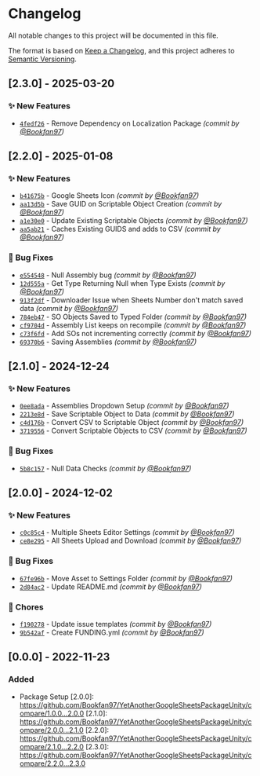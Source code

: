 # Changelog

All notable changes to this project will be documented in this file.

The format is based on [Keep a Changelog](https://keepachangelog.com/en/1.0.0/),
and this project adheres to [Semantic Versioning](https://semver.org/spec/v2.0.0.html).

## [2.3.0] - 2025-03-20
### :sparkles: New Features
- [`4fedf26`](https://github.com/Bookfan97/YetAnotherGoogleSheetsPackageUnity/commit/4fedf266d9fe52e952e964425f5894b715199b37) - Remove Dependency on Localization Package *(commit by [@Bookfan97](https://github.com/Bookfan97))*


## [2.2.0] - 2025-01-08
### :sparkles: New Features
- [`b41675b`](https://github.com/Bookfan97/YetAnotherGoogleSheetsPackageUnity/commit/b41675b0bcb56f2bfd09934eda7e27caa2f25e1f) - Google Sheets Icon *(commit by [@Bookfan97](https://github.com/Bookfan97))*
- [`aa13d5b`](https://github.com/Bookfan97/YetAnotherGoogleSheetsPackageUnity/commit/aa13d5bbb35dcaebf276f68a478c3b9146c828e4) - Save GUID on Scriptable Object Creation *(commit by [@Bookfan97](https://github.com/Bookfan97))*
- [`a1e30e0`](https://github.com/Bookfan97/YetAnotherGoogleSheetsPackageUnity/commit/a1e30e0615579489cc441231f563e1b63354fde2) - Update Existing Scriptable Objects *(commit by [@Bookfan97](https://github.com/Bookfan97))*
- [`aa5ab21`](https://github.com/Bookfan97/YetAnotherGoogleSheetsPackageUnity/commit/aa5ab2198dfc47cb226e4e6238b0a8d3665b256f) - Caches Existing GUIDS and adds to CSV *(commit by [@Bookfan97](https://github.com/Bookfan97))*

### :bug: Bug Fixes
- [`e554548`](https://github.com/Bookfan97/YetAnotherGoogleSheetsPackageUnity/commit/e554548f7f8182976967e5988f1081d6100dfa04) - Null Assembly bug *(commit by [@Bookfan97](https://github.com/Bookfan97))*
- [`12d555a`](https://github.com/Bookfan97/YetAnotherGoogleSheetsPackageUnity/commit/12d555a5a7caf983b8c4b58e36d95300311f8423) - Get Type Returning Null when Type Exists *(commit by [@Bookfan97](https://github.com/Bookfan97))*
- [`913f2df`](https://github.com/Bookfan97/YetAnotherGoogleSheetsPackageUnity/commit/913f2dfe779e004d7695f8f883013d0ee4c2b51b) - Downloader Issue when Sheets Number don't match saved data *(commit by [@Bookfan97](https://github.com/Bookfan97))*
- [`784eb47`](https://github.com/Bookfan97/YetAnotherGoogleSheetsPackageUnity/commit/784eb47282df9086955553b1624e2eb5955ebf0f) - SO Objects Saved to Typed Folder *(commit by [@Bookfan97](https://github.com/Bookfan97))*
- [`cf9704d`](https://github.com/Bookfan97/YetAnotherGoogleSheetsPackageUnity/commit/cf9704d05d8b7e0f86df17e53ba97a789a24fd9b) - Assembly List keeps on recompile *(commit by [@Bookfan97](https://github.com/Bookfan97))*
- [`c73f6fd`](https://github.com/Bookfan97/YetAnotherGoogleSheetsPackageUnity/commit/c73f6fd381a52b7006e5621158119826c8a00eac) - Add SOs not incrementing correctly *(commit by [@Bookfan97](https://github.com/Bookfan97))*
- [`69370b6`](https://github.com/Bookfan97/YetAnotherGoogleSheetsPackageUnity/commit/69370b60f1d05b1e489d73b4d317f6fd28a6d04a) - Saving Assemblies *(commit by [@Bookfan97](https://github.com/Bookfan97))*


## [2.1.0] - 2024-12-24
### :sparkles: New Features
- [`0ee8ada`](https://github.com/Bookfan97/YetAnotherGoogleSheetsPackageUnity/commit/0ee8adaaf39faf86b1684313b8007eb9564ac72c) - Assemblies Dropdown Setup *(commit by [@Bookfan97](https://github.com/Bookfan97))*
- [`2213e8d`](https://github.com/Bookfan97/YetAnotherGoogleSheetsPackageUnity/commit/2213e8df02d5c8ea499ca602cfd2ed76f85aed13) - Save Scriptable Object to Data *(commit by [@Bookfan97](https://github.com/Bookfan97))*
- [`c4d176b`](https://github.com/Bookfan97/YetAnotherGoogleSheetsPackageUnity/commit/c4d176b2fbeac0d0e5136da95b9760ae9017683e) - Convert CSV to Scriptable Object *(commit by [@Bookfan97](https://github.com/Bookfan97))*
- [`3719556`](https://github.com/Bookfan97/YetAnotherGoogleSheetsPackageUnity/commit/3719556395f825ac7cfcd8dd8240dbb0d9d16dba) - Convert Scriptable Objects to CSV *(commit by [@Bookfan97](https://github.com/Bookfan97))*

### :bug: Bug Fixes
- [`5b8c157`](https://github.com/Bookfan97/YetAnotherGoogleSheetsPackageUnity/commit/5b8c15740b8ceac3f562cea1ca9b4353bb24a86d) - Null Data Checks *(commit by [@Bookfan97](https://github.com/Bookfan97))*


## [2.0.0] - 2024-12-02
### :sparkles: New Features
- [`c0c85c4`](https://github.com/Bookfan97/YetAnotherGoogleSheetsPackageUnity/commit/c0c85c4fa821cdf015b499db24583baa8c4f921e) - Multiple Sheets Editor Settings *(commit by [@Bookfan97](https://github.com/Bookfan97))*
- [`ce8e295`](https://github.com/Bookfan97/YetAnotherGoogleSheetsPackageUnity/commit/ce8e2957a6c7f0c9d896ba60ee7ddd0643731ff3) - All Sheets Upload and Download *(commit by [@Bookfan97](https://github.com/Bookfan97))*

### :bug: Bug Fixes
- [`67fe96b`](https://github.com/Bookfan97/YetAnotherGoogleSheetsPackageUnity/commit/67fe96b18ad0fb0c5802a7237c8ff2fb7b346673) - Move Asset to Settings Folder *(commit by [@Bookfan97](https://github.com/Bookfan97))*
- [`2d84ac2`](https://github.com/Bookfan97/YetAnotherGoogleSheetsPackageUnity/commit/2d84ac2277d09063d00cf4dd0b74c1461eb0c0ed) - Update README.md *(commit by [@Bookfan97](https://github.com/Bookfan97))*

### :wrench: Chores
- [`f190278`](https://github.com/Bookfan97/YetAnotherGoogleSheetsPackageUnity/commit/f1902785c92d718c5428409689a53a30f2a1c88a) - Update issue templates *(commit by [@Bookfan97](https://github.com/Bookfan97))*
- [`9b542af`](https://github.com/Bookfan97/YetAnotherGoogleSheetsPackageUnity/commit/9b542afd1ddd1debb8b7106d93fdb7a342a2f65f) - Create FUNDING.yml *(commit by [@Bookfan97](https://github.com/Bookfan97))*


## [0.0.0] - 2022-11-23
### Added
- Package Setup
[2.0.0]: https://github.com/Bookfan97/YetAnotherGoogleSheetsPackageUnity/compare/1.0.0...2.0.0
[2.1.0]: https://github.com/Bookfan97/YetAnotherGoogleSheetsPackageUnity/compare/2.0.0...2.1.0
[2.2.0]: https://github.com/Bookfan97/YetAnotherGoogleSheetsPackageUnity/compare/2.1.0...2.2.0
[2.3.0]: https://github.com/Bookfan97/YetAnotherGoogleSheetsPackageUnity/compare/2.2.0...2.3.0
